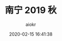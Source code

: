 ---
title: 南宁 2019 秋
author: aiokr
date: 2020-02-15 16:41:38
style: photos
permalink: nanning2019
cover: https://imgur.lzmun.com/picgo/20200309083707.jpg_/fh/1280
photos:
- https://imgur.lzmun.com/picgo/20200308210540.jpg_/fh/1280
- https://imgur.lzmun.com/picgo/20200228232723.jpg_/fh/1280
- https://imgur.lzmun.com/picgo/20200308195844.jpg_/fh/1280
- https://imgur.lzmun.com/picgo/20200309083707.jpg_/fh/1280
- https://imgur.lzmun.com/picgo/20200308192420.jpg_/fh/1280
- https://imgur.lzmun.com/picgo/20200202164839.jpg_/fh/1280
- https://imgur.lzmun.com/picgo/20200201164940.jpg_/fh/880
- https://imgur.lzmun.com/picgo/20200201164712.jpg_/fh/1280
- https://imgur.lzmun.com/picgo/20200201164827.jpg_/fh/1280
- https://imgur.lzmun.com/picgo/20200125223045.jpg_/fh/1280
- https://imgur.lzmun.com/picgo/20200202164838.jpg_/fh/1280
- https://imgur.lzmun.com/picgo/20200201163624.jpg_/fh/1280
- https://imgur.lzmun.com/picgo/20200308193656.jpg_/fh/1280
- https://imgur.lzmun.com/picgo/20200201164033.jpg_/fh/1280
- https://imgur.lzmun.com/picgo/20200201163803.jpg_/fh/1280
- https://imgur.lzmun.com/picgo/20200308193655.jpg_/fh/1280
- https://imgur.lzmun.com/picgo/20200308193654.jpg_/fh/1280
- https://imgur.lzmun.com/picgo/20200308193653.jpg
- https://imgur.lzmun.com/picgo/20200308193657.jpg_/fh/1280
- https://imgur.lzmun.com/picgo/20200308195934.jpg_/fh/1280
- https://imgur.lzmun.com/picgo/20200201163838.jpg_/fh/1280
- https://imgur.lzmun.com/picgo/20200309190252.jpg_/fh/1280
---